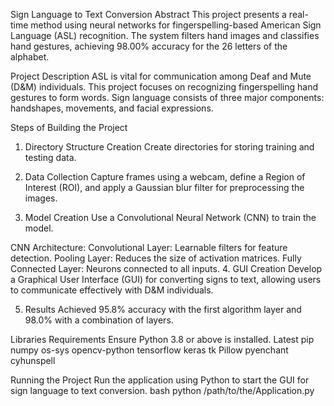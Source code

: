 Sign Language to Text Conversion
Abstract
This project presents a real-time method using neural networks for fingerspelling-based American Sign Language (ASL) recognition. The system filters hand images and classifies hand gestures, achieving 98.00% accuracy for the 26 letters of the alphabet.

Project Description
ASL is vital for communication among Deaf and Mute (D&M) individuals. This project focuses on recognizing fingerspelling hand gestures to form words. Sign language consists of three major components: handshapes, movements, and facial expressions.

Steps of Building the Project
1. Directory Structure Creation
Create directories for storing training and testing data.

2. Data Collection
Capture frames using a webcam, define a Region of Interest (ROI), and apply a Gaussian blur filter for preprocessing the images.

3. Model Creation
Use a Convolutional Neural Network (CNN) to train the model.

CNN Architecture:
Convolutional Layer: Learnable filters for feature detection.
Pooling Layer: Reduces the size of activation matrices.
Fully Connected Layer: Neurons connected to all inputs.
4. GUI Creation
Develop a Graphical User Interface (GUI) for converting signs to text, allowing users to communicate effectively with D&M individuals.

5. Results
Achieved 95.8% accuracy with the first algorithm layer and 98.0% with a combination of layers.

Libraries Requirements
Ensure Python 3.8 or above is installed.
Latest pip
numpy
os-sys
opencv-python
tensorflow
keras
tk
Pillow
pyenchant
cyhunspell

Running the Project
Run the application using Python to start the GUI for sign language to text conversion.
bash
python /path/to/the/Application.py
